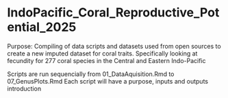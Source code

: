 # IndoPacific_Coral_Reproductive_Potential_2025
Purpose: Compiling of data scripts and datasets used from open sources to create a new imputed dataset for coral traits. Specifically looking at fecundity for 277 coral species in the Central and Eastern Indo-Pacific 

Scripts are run sequencially from 01_DataAquisition.Rmd to 07_GenusPlots.Rmd
Each script will have a purpose, inputs and outputs introduction 
